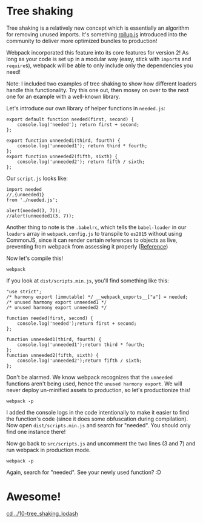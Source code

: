 # Tree shaking

Tree shaking is a relatively new concept which is essentially an algorithm for removing unused imports.  It's something [rollup.js](http://rollupjs.org/) introduced into the community to deliver more optimized bundles to production!

Webpack incorporated this feature into its core features for version 2!  As long as your code is set up in a modular way (easy, stick with `import`s and `require`s), webpack will be able to only include only the dependencies you need!

Note: I included two examples of tree shaking to show how different loaders handle this functionality. Try this one out, then mosey on over to the next one for an example with a well-known library.

Let's introduce our own library of helper functions in `needed.js`:

```
export default function needed(first, second) {
    console.log('needed'); return first + second;
};

export function unneeded1(third, fourth) {
    console.log('unneeded1'); return third * fourth;
};
export function unneeded2(fifth, sixth) {
    console.log('unneeded2'); return fifth / sixth;
};
```

Our `script.js` looks like:

```
import needed
//,{unneeded1}
from './needed.js';

alert(needed(3, 7));
//alert(unneeded1(3, 7));
```

Another thing to note is the `.babelrc`, which tells the `babel-loader` in our `loaders` array in `webpack.config.js` to transpile to `es2015` without using CommonJS, since it can render certain references to objects as live, preventing from webpack from assessing it properly ([Reference](https://medium.com/modus-create-front-end-development/webpack-2-tree-shaking-configuration-9f1de90f3233#.vn6zva1c2))

Now let's compile this!

```
webpack
```

If you look at `dist/scripts.min.js`, you'll find something like this:

```
"use strict";
/* harmony export (immutable) */ __webpack_exports__["a"] = needed;
/* unused harmony export unneeded1 */
/* unused harmony export unneeded2 */

function needed(first, second) {
    console.log('needed');return first + second;
};

function unneeded1(third, fourth) {
    console.log('unneeded1');return third * fourth;
};
function unneeded2(fifth, sixth) {
    console.log('unneeded2');return fifth / sixth;
};
```

Don't be alarmed. We know webpack recognizes that the `unneeded` functions aren't being used, hence the `unused harmony export`.  We will never deploy un-minified assets to production, so let's productionize this!

```
webpack -p
```

I added the console logs in the code intentionally to make it easier to find the function's code (since it does some obfuscation during compilation). Now open `dist/scripts.min.js` and search for "needed".  You should only find one instance there!

Now go back to `src/scripts.js` and uncomment the two lines (3 and 7) and run webpack in production mode.

```
webpack -p
```

Again, search for "needed".  See your newly used function?  :D

# Awesome!

[cd ../10-tree_shaking_lodash](https://github.com/freestylebit/webpack-tutorial/tree/master/lessons/10-tree_shaking_lodash)
